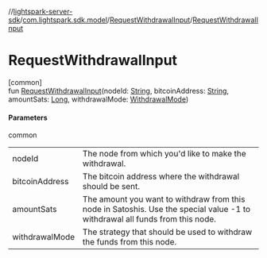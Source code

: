 //[lightspark-server-sdk](../../../index.md)/[com.lightspark.sdk.model](../index.md)/[RequestWithdrawalInput](index.md)/[RequestWithdrawalInput](-request-withdrawal-input.md)

# RequestWithdrawalInput

[common]\
fun [RequestWithdrawalInput](-request-withdrawal-input.md)(nodeId: [String](https://kotlinlang.org/api/latest/jvm/stdlib/kotlin/-string/index.html), bitcoinAddress: [String](https://kotlinlang.org/api/latest/jvm/stdlib/kotlin/-string/index.html), amountSats: [Long](https://kotlinlang.org/api/latest/jvm/stdlib/kotlin/-long/index.html), withdrawalMode: [WithdrawalMode](../-withdrawal-mode/index.md))

#### Parameters

common

| | |
|---|---|
| nodeId | The node from which you'd like to make the withdrawal. |
| bitcoinAddress | The bitcoin address where the withdrawal should be sent. |
| amountSats | The amount you want to withdraw from this node in Satoshis. Use the special value -1 to withdrawal all funds from this node. |
| withdrawalMode | The strategy that should be used to withdraw the funds from this node. |
